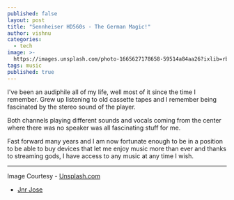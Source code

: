 ```yaml
---
published: false
layout: post
title: "Sennheiser HD560s - The German Magic!"
author: vishnu
categories:
  - tech
image: >-
  https://images.unsplash.com/photo-1665627178658-59514a84aa26?ixlib=rb-4.0.3&ixid=MnwxMjA3fDB8MHxwaG90by1wYWdlfHx8fGVufDB8fHx8&auto=format&fit=crop&w=2370&q=80
tags: music
published: true
---
```

I've been an audiphile all of my life, well most of it since the time I remember. Grew up listening to old cassette tapes and I remember being fascinated by the stereo sound of the player. 

Both channels playing different sounds and vocals coming from the center where there was no speaker was all fascinating stuff for me.

Fast forward many years and I am now fortunate enough to be in a position to be able to buy devices that let me enjoy music more than ever and thanks to streaming gods, I have access to any music at any time I wish.



---

Image Courtesy - [Unsplash.com](https://unsplash.com)
- [Jnr Jose](https://unsplash.com/@jnrjose)